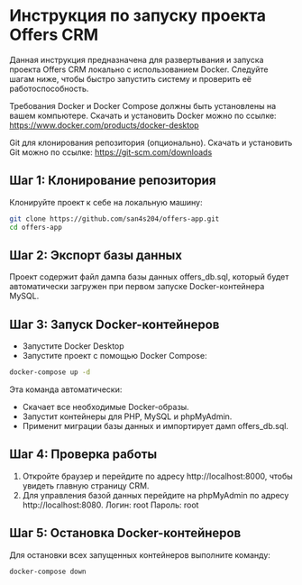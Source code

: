 # Инструкция по запуску проекта Offers CRM
Данная инструкция предназначена для развертывания и запуска проекта Offers CRM локально с использованием Docker. Следуйте шагам ниже, чтобы быстро запустить систему и проверить её работоспособность.

Требования
Docker и Docker Compose должны быть установлены на вашем компьютере.
Скачать и установить Docker можно по ссылке: https://www.docker.com/products/docker-desktop

Git для клонирования репозитория (опционально).
Скачать и установить Git можно по ссылке: https://git-scm.com/downloads

## Шаг 1: Клонирование репозитория
Клонируйте проект к себе на локальную машину:
```bash
git clone https://github.com/san4s204/offers-app.git
cd offers-app
```

## Шаг 2: Экспорт базы данных

Проект содержит файл дампа базы данных offers_db.sql, который будет автоматически загружен при первом запуске Docker-контейнера MySQL.

## Шаг 3: Запуск Docker-контейнеров

* Запустите Docker Desktop
* Запустите проект с помощью Docker Compose:
```bash
docker-compose up -d
```

Эта команда автоматически:

* Скачает все необходимые Docker-образы.
* Запустит контейнеры для PHP, MySQL и phpMyAdmin.
* Применит миграции базы данных и импортирует дамп offers_db.sql.

## Шаг 4: Проверка работы

1. Откройте браузер и перейдите по адресу http://localhost:8000, чтобы увидеть главную страницу CRM.
2. Для управления базой данных перейдите на phpMyAdmin по адресу http://localhost:8080.
Логин: root
Пароль: root

## Шаг 5: Остановка Docker-контейнеров

Для остановки всех запущенных контейнеров выполните команду:
```bash
docker-compose down
```
